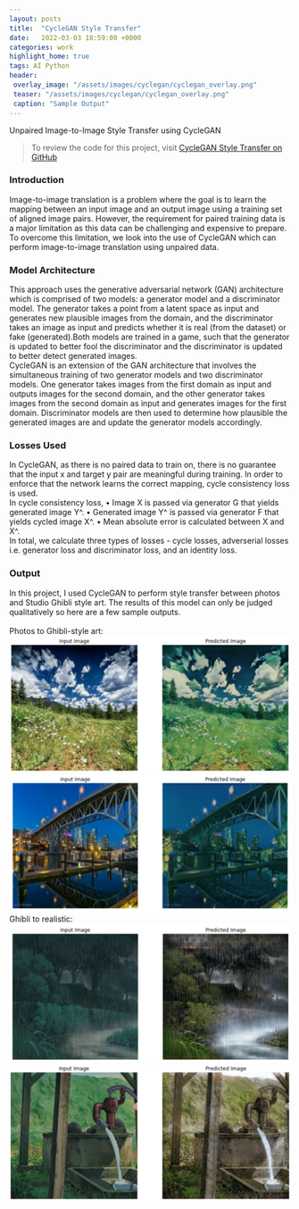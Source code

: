 ```yaml
---
layout: posts
title:  "CycleGAN Style Transfer"
date:   2022-03-03 18:59:00 +0000
categories: work
highlight_home: true
tags: AI Python
header:
 overlay_image: "/assets/images/cyclegan/cyclegan_overlay.png"
 teaser: "/assets/images/cyclegan/cyclegan_overlay.png"
 caption: "Sample Output"
---
```

Unpaired Image-to-Image Style Transfer using CycleGAN

> To review the code for this project, visit [CycleGAN Style Transfer on GitHub](https://github.com/nidhi-u/CycleGAN)

### Introduction
Image-to-image translation is a problem where the goal is to learn the mapping between an input image and an output image using a training set of aligned image pairs. However, the requirement for paired training data is a major limitation as this data can be challenging and expensive to prepare. To overcome this limitation, we look into the use of CycleGAN which can perform image-to-image translation using unpaired data.

### Model Architecture
This approach uses the generative adversarial network (GAN) architecture which is comprised of two models: a generator model and a discriminator model. The generator takes a point from a latent space as input and generates new plausible images from the domain, and the discriminator takes an image as input and predicts whether it is real (from the dataset) or fake (generated).Both models are trained in a game, such that the generator is updated to better fool the discriminator and the discriminator is updated to better detect generated images.
<br>
CycleGAN is an extension of the GAN architecture that involves the simultaneous training of two generator models and two discriminator models. One generator takes images from the first domain as input and outputs images for the second domain, and the other generator takes images from the second domain as input and generates images for the first domain. Discriminator models are then used to determine how plausible the generated images are and update the generator models accordingly.

### Losses Used
In CycleGAN, as there is no paired data to train on, there is no guarantee that the input x and target y pair are meaningful during training. In order to enforce that the network learns the correct mapping, cycle consistency loss is used.
<br>
In cycle consistency loss,
   • Image X is passed via generator G that yields 
     generated image Y^.
   • Generated image Y^ is passed via generator F 
     that yields cycled image X^.
   • Mean absolute error is calculated between X and 
     X^.
<br>
In total, we calculate three types of losses - cycle losses, adverserial losses i.e. generator loss and discriminator loss, and an identity loss.

### Output
In this project, I used CycleGAN to perform style transfer between photos and Studio Ghibli style art. The results of this model can only be judged qualitatively so here are a few sample outputs.
<br>
<br>
Photos to Ghibli-style art:
<br>
![example0](/assets/images/cyclegan/example0.png)
![example1](/assets/images/cyclegan/example1.png)
<br>
Ghibli to realistic:
<br>
![example2](/assets/images/cyclegan/example2.png)
![example3](/assets/images/cyclegan/example3.png)

<br>
<br>
<br>
<br>
<br>

